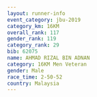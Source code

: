 ```yaml
---
layout: runner-info 
event_category: jbu-2019 
category_km: 16KM  
overall_rank: 117
gender_rank: 119
category_rank: 29
bib: 62075
name: AHMAD RIZAL BIN ADNAN
category: 16KM Men Veteran
gender: Male
race_time: 2-50-52
country: Malaysia
---
```

